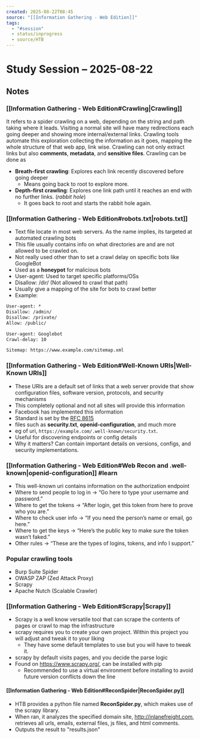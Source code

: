 ```yaml
---
created: 2025-08-22T08:45
source: "[[Information Gathering - Web Edition]]"
tags:
  - "#session"
  - status/inprogress
  - source/HTB
---
```

# Study Session – 2025-08-22

## Notes
### [[Information Gathering - Web Edition#Crawling|Crawling]]
It refers to a spider crawling on a web, depending on the string and path taking where it leads. Visiting a normal site will have many redirections each going deeper and showing more internal/external links. Crawling tools automate this exploration collecting the information as it goes, mapping the whole structure of that web app, link wise. Crawling can not only extract links but also **comments**, **metadata**, and **sensitive files**.
Crawling can be done as
- **Breath-first crawling**: Explores each link recently discovered before going deeper
	- Means going back to root to explore more. 
- **Depth-first crawling**: Explores one link path until it reaches an end with no further links. (*rabbit hole*)
	- It goes back to root and starts the rabbit hole again.

### [[Information Gathering - Web Edition#robots.txt|robots.txt]]
- Text file locate in most web servers. As the name implies, its targeted at automated crawling bots
- This file usually contains info on what directories are and are not allowed to be crawled on.
- Not really used other than to set a crawl delay on specific bots like GoogleBot
- Used as a **honeypot** for malicious bots
- User-agent: Used to target specific platforms/OSs
- Disallow: /dir/ (Not allowed to crawl that path)
- Usually give a mapping of the site for bots to crawl better
- Example:
```txt
User-agent: *
Disallow: /admin/
Disallow: /private/
Allow: /public/

User-agent: Googlebot
Crawl-delay: 10

Sitemap: https://www.example.com/sitemap.xml
```

### [[Information Gathering - Web Edition#Well-Known URIs|Well-Known URIs]]
- These URIs are a default set of links that a web server provide that show configuration files, software version, protocols, and security mechanisms
- This completely optional and not all sites will provide this information
- Facebook has implemented this information
- Standard is set by the [RFC 8615](https://datatracker.ietf.org/doc/html/rfc8615)
- files such as **security.txt**, **openid-configuration**, and much more
- eg of uri, `https://example.com/.well-known/security.txt`.
- Useful for discovering endpoints or config details
- Why it matters? Can contain important details on versions, configs, and security implementations.

### [[Information Gathering - Web Edition#Web Recon and .well-known|openid-configuration]] #learn
- This well-known uri contains information on the authorization endpoint
- Where to send people to log in → “Go here to type your username and password.”
- Where to get the tokens → “After login, get this token from here to prove who you are.”
- Where to check user info → “If you need the person’s name or email, go here.”
- Where to get the keys → “Here’s the public key to make sure the token wasn’t faked.”
- Other rules → “These are the types of logins, tokens, and info I support.”
### Popular crawling tools
- Burp Suite Spider
- OWASP ZAP (Zed Attack Proxy)
- Scrapy
- Apache Nutch (Scalable Crawler)

### [[Information Gathering - Web Edition#Scrapy|Scrapy]]
- Scrapy is a well know versatile tool that can scrape the contents of pages or crawl to map the infrastructure
- scrapy requires you to create your own project. Within this project you will adjust and tweak it to your liking
	- They have some default templates to use but you will have to tweak it.
- scrapy by default visits pages, and you decide the parse logic
- Found on https://www.scrapy.org/, can be installed with pip
	- Recommended to use a virtual environment before installing to avoid future version conflicts down the line
#### [[Information Gathering - Web Edition#ReconSpider|ReconSpider.py]]
- HTB provides a python file named **ReconSpider.py**, which makes use of the scrapy library.
- When ran, it analyzes the specified domain site, http://inlanefreight.com, retrieves all urls, emails, external files, js files, and html comments.
- Outputs the result to "results.json"

